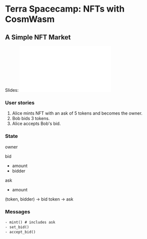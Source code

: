 # Terra Spacecamp: NFTs with CosmWasm

## A Simple NFT Market

Slides: ![slides](./slides.pdf)

### User stories

1. Alice mints NFT with an ask of 5 tokens and becomes the owner.
2. Bob bids 3 tokens.
3. Alice accepts Bob's bid.

### State

owner

bid
- amount
- bidder

ask
- amount

(token, bidder) -> bid
token -> ask

### Messages

```
- mint() # includes ask
- set_bid()
- accept_bid()
```
